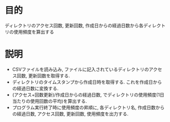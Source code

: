 # 目的
ディレクトリのアクセス回数, 更新回数, 作成日からの経過日数から各ディレクトリの使用頻度を算出する
# 説明
- CSVファイルを読み込み, ファイルに記入されているディレクトリのアクセス回数, 更新回数を取得する.
- ディレクトリのタイムスタンプから作成日時を取得する. これを作成日からの経過日数に変換する.
- (アクセス+回数更新)/作成日からの経過日数, でディレクトリの使用頻度(1日当たりの使用回数の平均)を算出する. 
- プログラム実行終了時に使用頻度の昇順に, 各ディレクトリ名, 作成日数からの経過日数, アクセス回数, 更新回数, 使用頻度を出力する.
